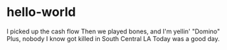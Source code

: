 hello-world
===========

I picked up the cash flow
Then we played bones, and I'm yellin' "Domino"
Plus, nobody I know got killed in South Central LA
Today was a good day.
